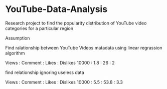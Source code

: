 # YouTube-Data-Analysis

Research project to find the popularity distribution of YouTube video
categories for a particular region

Assumption

Find ralationship between YouTube Videos matadata using linear regrassion algorithm

Views : Comment : Likes : Dislikes
10000 :   1.8   :  26   :  2

find relationship ignoring useless data

Views : Comment : Likes : Dislikes
10000 :   5.5   :  53.8   :  3.3
